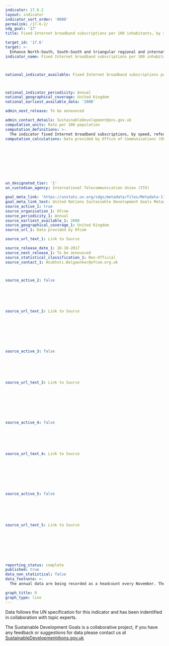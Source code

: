 ```yaml
---
indicator: 17.6.2
layout: indicator
indicator_sort_order: '0090'
permalink: /17-6-2/
sdg_goal: '17'
title: Fixed Internet broadband subscriptions per 100 inhabitants, by speed

target_id: '17.6'
target: >-
  Enhance North-South, South-South and triangular regional and international cooperation on and access to science, technology and innovation and enhance knowledge-sharing on mutually agreed terms, including through improved coordination among existing mechanisms, in particular at the United Nations level, and through a global technology facilitation mechanism
indicator_name: Fixed Internet broadband subscriptions per 100 inhabitants, by speed



national_indicator_available: Fixed Internet broadband subscriptions per 100 inhabitants



national_indicator_periodicity: Annual
national_geographical_coverage: United Kingdom
national_earliest_available_data: '2008'

admin_next_release: To be announced

admin_contact_details: SustainableDevelopment@ons.gov.uk
computation_units: Rate per 100 population
computation_definitions: >-
  The indicator fixed Internet broadband subscriptions, by speed, refers to the number of fixed-broadband subscriptions to the public Internet, split by advertised download speed. Fixed Internet broadband subscriptions refer to subscriptions to high-speed access to the public Internet (a TCP/IP connection), at downstream speeds equal to, or greater than, 256 kbit/s. This includes cable modem, DSL, fibre-to-the-home/building, other fixed (wired)-broadband subscriptions, satellite broadband and terrestrial fixed wireless broadband. This total is measured irrespective of the method of payment. It excludes subscriptions that have access to data communications (including the Internet) via mobile-cellular networks. It should include fixed WiMAX and any other fixed wireless technologies. It includes both residential subscriptions and subscriptions for organizations.
computation_calculations: Data provided by Office of Communications (OFCOM).









un_designated_tier: '1'
un_custodian_agency: International Telecommunication Union (ITU)

goal_meta_link: 'https://unstats.un.org/sdgs/metadata/files/Metadata-17-06-02.pdf '
goal_meta_link_text: United Nations Sustainable Development Goals Metadata (PDF 211 KB)
source_active_1: true
source_organisation_1: Ofcom
source_periodicity_1: Annual
source_earliest_available_1: 2008
source_geographical_coverage_1: United Kingdom
source_url_1: Data provided by Ofcom

source_url_text_1: Link to Source

source_release_date_1: 10-10-2017
source_next_release_1: To be announced
source_statistical_classification_1: Non-Official
source_contact_1: Anubhuti.Belgaonkar@ofcom.org.uk 



source_active_2: false






source_url_text_2: Link to Source








source_active_3: false






source_url_text_3: Link to Source








source_active_4: false






source_url_text_4: Link to Source








source_active_5: false






source_url_text_5: Link to Source








reporting_status: complete
published: true
data_non_statistical: false
data_footnote: >-
  The annual data are being recorded as a headcount every November. The date on the X axis is the year of the headcount

graph_title: 0
graph_type: line
---
```

Data follows the UN specification for this indicator and has been indentified in collaboration with topic experts.
  
The Sustainable Development Goals is a collaborative project, if you have any feedback or suggestions for data please contact us at <SustainableDevelopment@ons.gov.uk>


